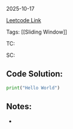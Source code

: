 2025-10-17

[Leetcode Link](https://leetcode.com/problems/longest-subarray-of-1s-after-deleting-one-element/description/?envType=study-plan-v2&envId=leetcode-75)

Tags: [[Sliding Window]]

TC: 

SC:
## Code Solution: 

```python
print("Hello World")
```

## Notes:
- 
